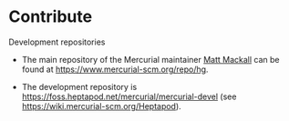 # Contribute

Development repositories

- The main repository of the Mercurial maintainer
  [Matt Mackall](https://www.mercurial-scm.org/wiki/mpm) can be found at
  <https://www.mercurial-scm.org/repo/hg>.

- The development repository is <https://foss.heptapod.net/mercurial/mercurial-devel>
  (see <https://wiki.mercurial-scm.org/Heptapod>).
